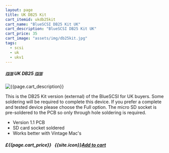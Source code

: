 ```yaml
---
layout: page
title: UK DB25 Kit
cart_itemid: ukdb25kit
cart_name: "BlueSCSI DB25 Kit UK"
cart_description: "BlueSCSI DB25 Kit UK"
cart_price: 35
cart_image: "assets/img/db25kit.jpg"
tags: 
  - scsi
  - uk
  - ukv1
---
```


##### 🇬🇧 UK DB25 🇬🇧

![{{page.cart_description}}]({{page.cart_image}})

This is the DB25 Kit version (external) of the BlueSCSI for UK buyers. Some soldering will be required to complete this device. If you prefer a complete and tested device please choose the Full option. The micro SD socket is pre-soldered to the PCB so only through hole soldering is required.

* Version 1.1 PCB
* SD card socket soldered
* Works better with Vintage Mac's 

##### £{{page.cart_price}} &nbsp; {{site.icon}}[Add to cart](/cart#{{page.cart_itemid}})
